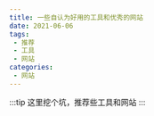 ```yaml
---
title: 一些自认为好用的工具和优秀的网站
date: 2021-06-06
tags:
 - 推荐
 - 工具
 - 网站
categories: 
 - 网站
---
```


:::tip
这里挖个坑，推荐些工具和网站
:::

<!-- more -->
